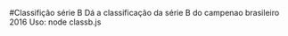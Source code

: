 #Classifição série B
Dá a classificação da série B do campenao brasileiro 2016 
Uso: node classb.js
